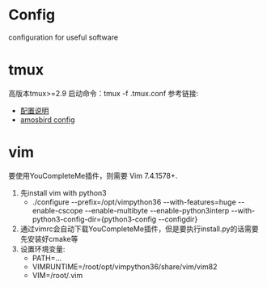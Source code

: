 # Config
configuration for useful software

# tmux
高版本tmux>=2.9
启动命令：tmux -f .tmux.conf
参考链接:
* [配置说明](https://gist.github.com/hexiaoting/61763a42120b9115b7819002fe4baabd)
* [amosbird config](https://github.com/amosbird/tmuxconfig/blob/master/.tmux.conf)

# vim
要使用YouCompleteMe插件，则需要 Vim 7.4.1578+.
1. 先install vim with python3
    * ./configure --prefix=/opt/vimpython36 --with-features=huge --enable-cscope --enable-multibyte --enable-python3interp --with-python3-config-dir={python3-config --configdir}
2. 通过vimrc会自动下载YouCompleteMe插件，但是要执行install.py的话需要先安装好cmake等
3. 设置环境变量:
    * PATH=...
    * VIMRUNTIME=/root/opt/vimpython36/share/vim/vim82
    * VIM=/root/.vim
